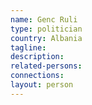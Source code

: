 ```yaml
---
name: Genc Ruli
type: politician
country: Albania
tagline:
description:
related-persons:
connections:
layout: person
---
```

